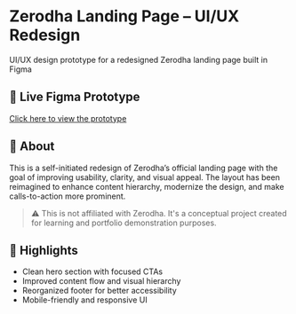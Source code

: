 # Zerodha Landing Page – UI/UX Redesign
UI/UX design prototype for a redesigned Zerodha landing page built in Figma

## 🔗 Live Figma Prototype

[Click here to view the prototype](https://www.figma.com/proto/64j4qgLqcBfDVqg8wZg0mP/Zerodha-Landing-Page-Redesign?page-id=0%3A1&node-id=337-6527&viewport=511%2C171%2C0.07&t=Sk8dXoeE4FrndsnE-1&scaling=min-zoom&content-scaling=fixed&starting-point-node-id=337%3A6527)

## 📌 About

This is a self-initiated redesign of Zerodha’s official landing page with the goal of improving usability, clarity, and visual appeal. The layout has been reimagined to enhance content hierarchy, modernize the design, and make calls-to-action more prominent.

> ⚠️ This is not affiliated with Zerodha. It's a conceptual project created for learning and portfolio demonstration purposes.

## 🎯 Highlights

- Clean hero section with focused CTAs
- Improved content flow and visual hierarchy
- Reorganized footer for better accessibility
- Mobile-friendly and responsive UI
